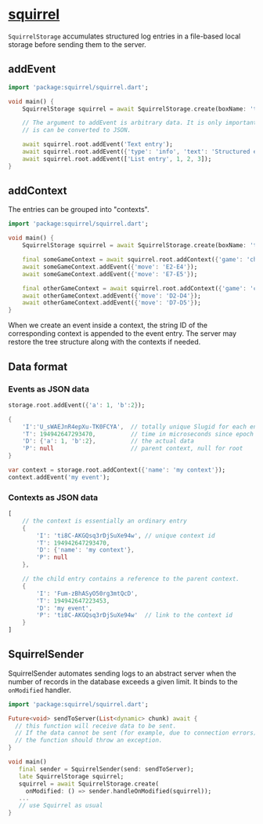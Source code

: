 # [squirrel](https://github.com/rtmigo/squirrel_dart)

`SquirrelStorage` accumulates structured log entries in a file-based local storage before sending
them to the server.

## addEvent

```dart
import 'package:squirrel/squirrel.dart';

void main() {
    SquirrelStorage squirrel = await SquirrelStorage.create(boxName: 'test2');

    // The argument to addEvent is arbitrary data. It is only important that
    // is can be converted to JSON.

    await squirrel.root.addEvent('Text entry');
    await squirrel.root.addEvent({'type': 'info', 'text': 'Structured entry'});
    await squirrel.root.addEvent(['List entry', 1, 2, 3]);
}
```

## addContext

The entries can be grouped into "contexts".

```dart
import 'package:squirrel/squirrel.dart';

void main() {
    SquirrelStorage squirrel = await SquirrelStorage.create(boxName: 'test2');

    final someGameContext = await squirrel.root.addContext({'game': 'chess'});
    await someGameContext.addEvent({'move': 'E2-E4'});
    await someGameContext.addEvent({'move': 'E7-E5'});

    final otherGameContext = await squirrel.root.addContext({'game': 'chess'});
    await otherGameContext.addEvent({'move': 'D2-D4'});
    await otherGameContext.addEvent({'move': 'D7-D5'});
}
```

When we create an event inside a context, the string ID of the corresponding context is appended
to the event entry. The server may restore the tree structure along with the contexts if needed.

## Data format

### Events as JSON data

```dart
storage.root.addEvent({'a': 1, 'b':2});
```

```dart
{
    'I':'U_sWAEJnR4epXu-TK0FCYA',  // totally unique Slugid for each entry
    'T': 194942647293470,          // time in microseconds since epoch UTC
    'D': {'a': 1, 'b':2},          // the actual data
    'P': null                      // parent context, null for root
}
```

```dart
var context = storage.root.addContext({'name': 'my context'});
context.addEvent('my event');
```

### Contexts as JSON data

```dart
[
    // the context is essentially an ordinary entry
    {
        'I': 'ti8C-AKGQsq3rDjSuXe94w', // unique context id
        'T': 194942647293470,
        'D': {'name': 'my context'},
        'P': null
    },

    // the child entry contains a reference to the parent context.
    {
        'I': 'Fum-zBhASyO50rg3mtQcD',
        'T': 194942647223453,
        'D': 'my event',
        'P': 'ti8C-AKGQsq3rDjSuXe94w'  // link to the context id
    }
]
```



## SquirrelSender

SquirrelSender automates sending logs to an abstract server when the number of records in the
database exceeds a given limit. It binds to the `onModified` handler.

```dart
import 'package:squirrel/squirrel.dart';

Future<void> sendToServer(List<dynamic> chunk) await {
  // this function will receive data to be sent.
  // If the data cannot be sent (for example, due to connection errors),
  // the function should throw an exception.
}

void main()
   final sender = SquirrelSender(send: sendToServer);
   late SquirrelStorage squirrel;
   squirrel = await SquirrelStorage.create(
     onModified: () => sender.handleOnModified(squirrel));
   ...
   // use Squirrel as usual
}
```
